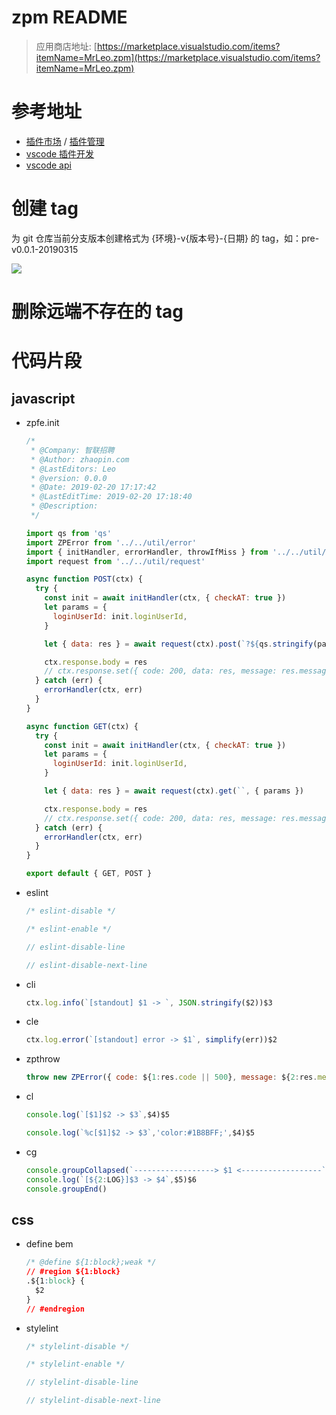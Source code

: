 # zpm README

> 应用商店地址: [https://marketplace.visualstudio.com/items?itemName=MrLeo.zpm](https://marketplace.visualstudio.com/items?itemName=MrLeo.zpm)

# 参考地址

- [插件市场](https://marketplace.visualstudio.com/) / [插件管理](https://marketplace.visualstudio.com/manage)
- [vscode 插件开发](https://xuebin.me/posts/a0508b9c.html)
- [vscode api](https://code.visualstudio.com/api/references/vscode-api)

# 创建 tag

为 git 仓库当前分支版本创建格式为 {环境}-v{版本号}-{日期} 的 tag，如：pre-v0.0.1-20190315

![](https://ws2.sinaimg.cn/large/006tKfTcly1g14herrdizg30so0llgrk.gif)

# 删除远端不存在的 tag

# 代码片段

## javascript

- zpfe.init

  ```javascript
  /*
   * @Company: 智联招聘
   * @Author: zhaopin.com
   * @LastEditors: Leo
   * @version: 0.0.0
   * @Date: 2019-02-20 17:17:42
   * @LastEditTime: 2019-02-20 17:18:40
   * @Description:
   */

  import qs from 'qs'
  import ZPError from '../../util/error'
  import { initHandler, errorHandler, throwIfMiss } from '../../util/'
  import request from '../../util/request'

  async function POST(ctx) {
    try {
      const init = await initHandler(ctx, { checkAT: true })
      let params = {
        loginUserId: init.loginUserId,
      }

      let { data: res } = await request(ctx).post(`?${qs.stringify(params)}`)

      ctx.response.body = res
      // ctx.response.set({ code: 200, data: res, message: res.message || '成功', taskId: res.taskId || ctx.request.headers.get('x-zp-request-id') })
    } catch (err) {
      errorHandler(ctx, err)
    }
  }

  async function GET(ctx) {
    try {
      const init = await initHandler(ctx, { checkAT: true })
      let params = {
        loginUserId: init.loginUserId,
      }

      let { data: res } = await request(ctx).get(``, { params })

      ctx.response.body = res
      // ctx.response.set({ code: 200, data: res, message: res.message || '成功', taskId: res.taskId || ctx.request.headers.get('x-zp-request-id') })
    } catch (err) {
      errorHandler(ctx, err)
    }
  }

  export default { GET, POST }
  ```

- eslint

  ```javascript
  /* eslint-disable */
  ```

  ```javascript
  /* eslint-enable */
  ```

  ```javascript
  // eslint-disable-line
  ```

  ```javascript
  // eslint-disable-next-line
  ```

- cli

  ```javascript
  ctx.log.info(`[standout] $1 -> `, JSON.stringify($2))$3
  ```

- cle

  ```javascript
  ctx.log.error(`[standout] error -> $1`, simplify(err))$2
  ```

- zpthrow

  ```javascript
  throw new ZPError({ code: ${1:res.code || 500}, message: ${2:res.message || '出错了'}, taskId: ${3:res.taskId || ctx.request.headers.get('x-zp-request-id') ||''} })
  ```

- cl

  ```javascript
  console.log(`[$1]$2 -> $3`,$4)$5
  ```

  ```javascript
  console.log(`%c[$1]$2 -> $3`,'color:#1B8BFF;',$4)$5
  ```

- cg

  ```javascript
  console.groupCollapsed(`------------------> $1 <------------------`)
  console.log(`[${2:LOG}]$3 -> $4`,$5)$6
  console.groupEnd()
  ```

## css

- define bem

  ```css
  /* @define ${1:block};weak */
  // #region ${1:block}
  .${1:block} {
    $2
  }
  // #endregion
  ```

- stylelint

  ```javascript
  /* stylelint-disable */
  ```

  ```javascript
  /* stylelint-enable */
  ```

  ```javascript
  // stylelint-disable-line
  ```

  ```javascript
  // stylelint-disable-next-line
  ```
